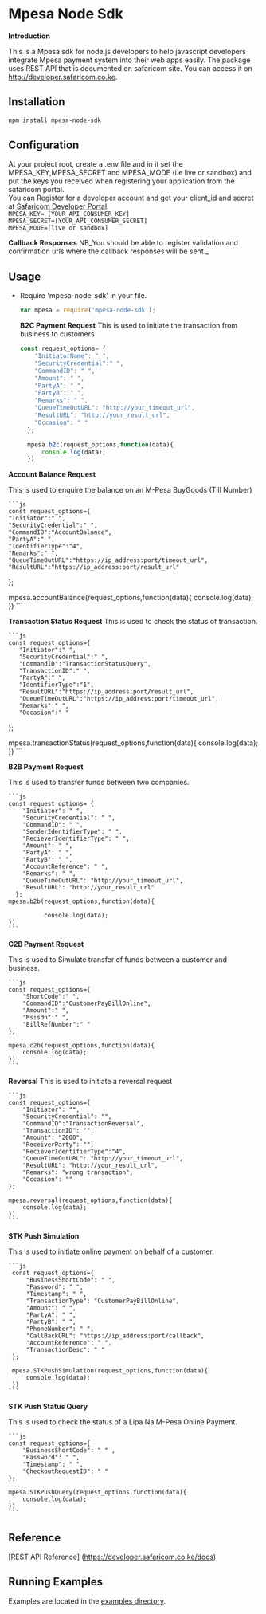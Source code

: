 # Mpesa Node Sdk

**Introduction**

This is a Mpesa sdk for node.js developers to help javascript developers integrate Mpesa payment system into their web apps easily. The package uses REST API that is documented on safaricom site. You can access it on http://developer.safaricom.co.ke.
 
## Installation

```sh
npm install mpesa-node-sdk
```

 
 
## Configuration
 At your project root, create a .env file and in it set the MPESA_KEY,MPESA_SECRET and MPESA_MODE (i.e live or sandbox) and put the keys you received when registering your application from the safaricom portal.<br>
You can Register for a developer account and get your client_id and secret at [Safaricom Developer Portal](http://developer.safaricom.co.ke). <br>
 `MPESA_KEY= [YOUR_API_CONSUMER_KEY]` <br>
 `MPESA_SECRET=[YOUR_API_CONSUMER_SECRET]`<br>
 `MPESA_MODE=[live or sandbox]`<br>

**Callback Responses**
NB_You should be able to register  validation and confirmation urls where the callback responses will be sent._

## Usage

  * Require 'mpesa-node-sdk' in your file.

    ```js
    var mpesa = require('mpesa-node-sdk');
    ```

    **B2C Payment Request**
 This is used to initiate the transaction  from business to customers

    ```js
    const request_options= {
        "InitiatorName": " ",
        "SecurityCredential":" ",
        "CommandID": " ",
        "Amount": " ",
        "PartyA": " ",
        "PartyB": " ",
        "Remarks": " ",
        "QueueTimeOutURL": "http://your_timeout_url",
        "ResultURL": "http://your_result_url",
        "Occasion": " "
      };

      mpesa.b2c(request_options,function(data){
          console.log(data);
      })
    ```
**Account Balance Request**
 
This is used to enquire the balance on an M-Pesa BuyGoods (Till Number)

    ```js
    const request_options={
    "Initiator":" ",
    "SecurityCredential":" ",
    "CommandID":"AccountBalance",
    "PartyA":" ",
    "IdentifierType":"4",
    "Remarks":" ",
    "QueueTimeOutURL":"https://ip_address:port/timeout_url",
    "ResultURL":"https://ip_address:port/result_url"
};

mpesa.accountBalance(request_options,function(data){
    console.log(data);
})
    ```



**Transaction Status Request**
This is used to check the status of transaction. 

    ```js
    const request_options={
       "Initiator":" ",
       "SecurityCredential":" ",
       "CommandID":"TransactionStatusQuery",
       "TransactionID":" ",
       "PartyA":" ",
       "IdentifierType":"1",
       "ResultURL":"https://ip_address:port/result_url",
       "QueueTimeOutURL":"https://ip_address:port/timeout_url",
       "Remarks":" ",
       "Occasion":" "
   };

   mpesa.transactionStatus(request_options,function(data){
       console.log(data);
   })
    ```


**B2B Payment Request**

This is used to transfer funds between two companies.

    ```js
    const request_options= {
        "Initiator": " ",
        "SecurityCredential": " ",
        "CommandID": " ",
        "SenderIdentifierType": " ",
        "RecieverIdentifierType": " ",
        "Amount": " ",
        "PartyA": " ",
        "PartyB": " ",
        "AccountReference": " ",
        "Remarks": " ",
        "QueueTimeOutURL": "http://your_timeout_url",
        "ResultURL": "http://your_result_url"
      };
    mpesa.b2b(request_options,function(data){

              console.log(data);
    })
    ```





**C2B Payment Request**

This is used to Simulate transfer of funds between a customer and business.

    ```js
    const request_options={
        "ShortCode":" ",
        "CommandID":"CustomerPayBillOnline",
        "Amount":" ",
        "Msisdn":" ",
        "BillRefNumber":" "
    };

    mpesa.c2b(request_options,function(data){
        console.log(data);
    })
    ```

**Reversal**
 This is used to initiate a reversal request

    ```js
    const request_options={
        "Initiator": "",
        "SecurityCredential": "",
        "CommandID":"TransactionReversal",
        "TransactionID": "",
        "Amount": "2000",
        "ReceiverParty": "",
        "RecieverIdentifierType":"4",
        "QueueTimeOutURL": "http://your_timeout_url",
        "ResultURL": "http://your_result_url",
        "Remarks": "wrong transaction",
        "Occasion": ""
    };

    mpesa.reversal(request_options,function(data){
        console.log(data);
    })
    ```


**STK Push Simulation**

This is used to initiate online payment on behalf of a customer.

    ```js
     const request_options={
         "BusinessShortCode": " ",
         "Password": " ",
         "Timestamp": " ",
         "TransactionType": "CustomerPayBillOnline",
         "Amount": " ",
         "PartyA": " ",
         "PartyB": " ",
         "PhoneNumber": " ",
         "CallBackURL": "https://ip_address:port/callback",
         "AccountReference": " ",
         "TransactionDesc": " "
     };

     mpesa.STKPushSimulation(request_options,function(data){
         console.log(data);
     })
    ```


**STK Push Status Query**

 This is used to check the status of a Lipa Na M-Pesa Online Payment.
 
    ```js
    const request_options={
        "BusinessShortCode": " " ,
        "Password": " ",
        "Timestamp": " ",
        "CheckoutRequestID": " "
    };

    mpesa.STKPushQuery(request_options,function(data){
        console.log(data);
    })
    ```

## Reference
   [REST API Reference] (https://developer.safaricom.co.ke/docs)


## Running Examples
Examples are located in the [examples directory](/examples).




